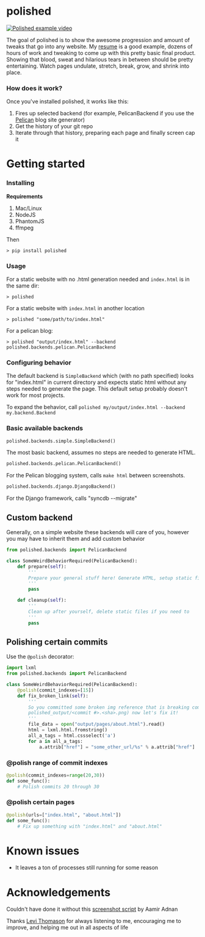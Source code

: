 polished
========

[![Polished example video](http://img.youtube.com/vi/J4sBUXP7zoo/0.jpg)](http://www.youtube.com/watch?v=J4sBUXP7zoo)

The goal of polished is to show the awesome progression and amount of tweaks that go into any website. My [resume](http://ericcarmichael.com)
is a good example, dozens of hours of work and tweaking to come up with this pretty basic final product. Showing that
blood, sweat and hilarious tears in between should be pretty entertaining. Watch pages undulate, stretch, break,
grow, and shrink into place.




### How does it work?

Once you've installed polished, it works like this:

1. Fires up selected backend (for example, PelicanBackend if you use the [Pelican](https://github.com/getpelican/pelican) blog site generator)
2. Get the history of your git repo
3. Iterate through that history, preparing each page and finally screen cap it


Getting started
===============

### Installing

**Requirements**

1. Mac/Linux
1. NodeJS
2. PhantomJS
3. ffmpeg

Then

```
> pip install polished
```




### Usage

For a static website with no .html generation needed and `index.html` is in the same dir:

```
> polished
```

For a static website with `index.html` in another location

```
> polished "some/path/to/index.html"
```

For a pelican blog:

```
> polished "output/index.html" --backend polished.backends.pelican.PelicanBackend
```




### Configuring behavior

The default backend is `SimpleBackend` which (with no path specified) looks for "index.html" in current directory and
expects static html without any steps needed to generate the page. This default setup probably doesn't work for most
projects.

To expand the behavior, call `polished my/output/index.html --backend my.backend.Backend`





### Basic available backends

```python
polished.backends.simple.SimpleBackend()
```

The most basic backend, assumes no steps are needed to generate HTML.

```python
polished.backends.pelican.PelicanBackend()
```

For the Pelican blogging system, calls `make html` between screenshots.

```python
polished.backends.django.DjangoBackend()
```

For the Django framework, calls "syncdb --migrate"





## Custom backend

Generally, on a simple website these backends will care of you, however you may have to
inherit them and add custom behavior

```python
from polished.backends import PelicanBackend

class SomeWeirdBehaviorRequired(PelicanBackend):
    def prepare(self):
        '''
        Prepare your general stuff here! Generate HTML, setup static files, etc.
        '''
        pass

    def cleanup(self):
        '''
        Clean up after yourself, delete static files if you need to
        '''
        pass
```




## Polishing certain commits

Use the `@polish` decorator:

```python
import lxml
from polished.backends import PelicanBackend

class SomeWeirdBehaviorRequired(PelicanBackend):
    @polish(commit_indexes=[15])
    def fix_broken_link(self):
        '''
        So you committed some broken img reference that is breaking commit #15 (generally
        polished_output/<commit #>.<sha>.png) now let's fix it!
        '''
        file_data = open("output/pages/about.html").read()
        html = lxml.html.fromstring()
        all_a_tags = html.cssselect('a')
        for a in all_a_tags:
            a.attrib["href"] = "some_other_url/%s" % a.attrib["href"]
```

### @polish range of commit indexes

```python
@polish(commit_indexes=range(20,30))
def some_func():
    # Polish commits 20 through 30
```



### @polish certain pages

```python
@polish(urls=["index.html", "about.html"])
def some_func():
    # Fix up something with "index.html" and "about.html"
```



Known issues
============

* It leaves a ton of processes still running for some reason









Acknowledgements
================
Couldn't have done it without this [screenshot script](http://stackoverflow.com/a/18068097) by Aamir Adnan

Thanks [Levi Thomason](https://github.com/levithomason) for always listening to me, encouraging me to improve,
and helping me out in all aspects of life
